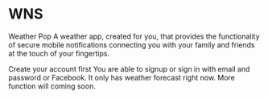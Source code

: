 # WNS
Weather Pop
A weather app, created for you, that provides the functionality of secure mobile notifications connecting you with your family and friends at the touch of your fingertips.

Create your account first
    You are able to signup or sign in with email and password or Facebook.
It only has weather forecast right now.
More function will coming soon.
